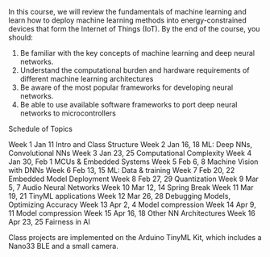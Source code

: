 In this course, we will review the fundamentals of machine learning and learn how to deploy machine learning
methods into energy-constrained devices that form the Internet of Things (IoT). By the end of the course, you
should:
1. Be familiar with the key concepts of machine learning and deep neural networks.
2. Understand the computational burden and hardware requirements of different machine learning architectures
3. Be aware of the most popular frameworks for developing neural networks.
4. Be able to use available software frameworks to port deep neural networks to microcontrollers

Schedule of Topics

Week 1 Jan 11 Intro and Class Structure
Week 2 Jan 16, 18 ML: Deep NNs, Convolutional NNs
Week 3 Jan 23, 25 Computational Complexity
Week 4 Jan 30, Feb 1 MCUs & Embedded Systems
Week 5 Feb 6, 8 Machine Vision with DNNs
Week 6 Feb 13, 15 ML: Data & training
Week 7 Feb 20, 22 Embedded Model Deployment
Week 8 Feb 27, 29 Quantization
Week 9 Mar 5, 7 Audio Neural Networks
Week 10 Mar 12, 14 Spring Break
Week 11 Mar 19, 21 TinyML applications
Week 12 Mar 26, 28 Debugging Models, Optimizing Accuracy
Week 13 Apr 2, 4 Model compression
Week 14 Apr 9, 11 Model compression
Week 15 Apr 16, 18 Other NN Architectures
Week 16 Apr 23, 25 Fairness in AI


Class projects are implemented on the Arduino TinyML Kit, which includes a Nano33 BLE and a small camera. 
